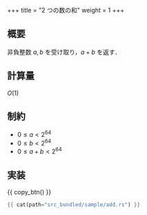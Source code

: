 +++
title = "2 つの数の和"
weight = 1
+++

## 概要
非負整数 $a, b$ を受け取り，$a + b$ を返す．

## 計算量
$O(1)$

## 制約
- $0 \leq a < 2^{64}$
- $0 \leq b < 2^{64}$
- $0 \leq a + b < 2^{64}$

## 実装
{{ copy_btn() }}
```rs
{{ cat(path="src_bundled/sample/add.rs") }}
```
